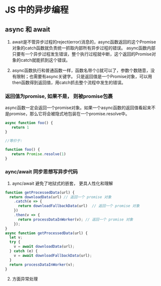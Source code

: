 # JS 中的异步编程


## async 和 await

1. await是不管异步过程的reject(error)消息的，async函数返回的这个Promise对象的catch函数就负责统一抓取内部所有异步过程的错误。
async函数内部只要有一个异步过程发生错误，整个执行过程就中断，这个返回的Promise对象的catch就能抓到这个错误。

2. async函数执行和普通函数一样，函数名带个()就可以了，参数个数随意，没有限制；也需要有async关键字。
只是返回值是一个Promise对象，可以用then函数得到返回值，用catch抓去整个流程中发生的错误。


### 返回值为promise, 如果不是， 则被promise包裹 
async函数一定会返回一个promise对象。如果一个async函数的返回值看起来不是promise，那么它将会被隐式地包装在一个promise.resolve中。

``` javascript
async function foo() {
   return 1
}

//等价于:

function foo() {
   return Promise.resolve(1)
}
```

### aync/await 同步思想写异步代码

1. aync/await 避免了地狱式的嵌套， 更具人性化和理解

``` javascript
function getProcessedData(url) {
  return downloadData(url) // 返回一个 promise 对象
    .catch(e => {
      return downloadFallbackData(url)  // 返回一个 promise 对象
    })
    .then(v => {
      return processDataInWorker(v); // 返回一个 promise 对象
    });
}
async function getProcessedData(url) {
  let v;
  try {
    v = await downloadData(url);
  } catch (e) {
    v = await downloadFallbackData(url);
  }
  return processDataInWorker(v);
}
```

2. 方面异常处理

